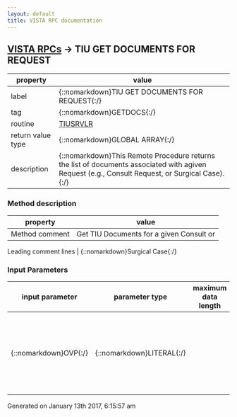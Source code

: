 ```yaml
---
layout: default
title: VISTA RPC documentation
---
```




## [VISTA RPCs](TableOfContent.md) &#8594; TIU GET DOCUMENTS FOR REQUEST 

 property | value 
--- | --- 
 label | {::nomarkdown}TIU GET DOCUMENTS FOR REQUEST{:/}
 tag | {::nomarkdown}GETDOCS{:/}
 routine | [TIUSRVLR](http://code.osehra.org/dox/Routine_TIUSRVLR_source.html)
 return value type | {::nomarkdown}GLOBAL ARRAY{:/}
 description | {::nomarkdown}This Remote Procedure returns the list of documents associated with agiven Request (e.g., Consult Request, or Surgical Case).{:/}


### Method description

 property | value 
 --- | --- 
 Method comment | Get TIU Documents for a given Consult or

 Leading comment lines | {::nomarkdown}Surgical Case{:/}

### Input Parameters

| input parameter | parameter type | maximum data length | required | description | 
| --- | --- | --- | --- | --- | 
| {::nomarkdown}OVP{:/} | {::nomarkdown}LITERAL{:/} |  | {::nomarkdown}true{:/} | {::nomarkdown}This is the variable pointer (e.g., \12745;GMR(123,\ or \14672;SRF(\) thatidentifies the record in the requesting application.{:/} | 




 Generated on January 13th 2017, 6:15:57 am